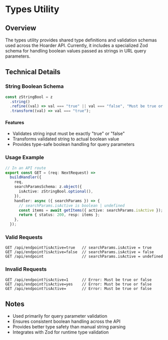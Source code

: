 # Types Utility

## Overview
The types utility provides shared type definitions and validation schemas used across the Hoarder API. Currently, it includes a specialized Zod schema for handling boolean values passed as strings in URL query parameters.

## Technical Details

### String Boolean Schema
```typescript
const zStringBool = z
  .string()
  .refine((val) => val === "true" || val === "false", "Must be true or false")
  .transform((val) => val === "true");
```

#### Features
- Validates string input must be exactly "true" or "false"
- Transforms validated string to actual boolean value
- Provides type-safe boolean handling for query parameters

### Usage Example

```typescript
// In an API route
export const GET = (req: NextRequest) =>
  buildHandler({
    req,
    searchParamsSchema: z.object({
      isActive: zStringBool.optional(),
    }),
    handler: async ({ searchParams }) => {
      // searchParams.isActive is boolean | undefined
      const items = await getItems({ active: searchParams.isActive });
      return { status: 200, resp: items };
    },
  });
```

### Valid Requests
```
GET /api/endpoint?isActive=true   // searchParams.isActive = true
GET /api/endpoint?isActive=false  // searchParams.isActive = false
GET /api/endpoint                 // searchParams.isActive = undefined
```

### Invalid Requests
```
GET /api/endpoint?isActive=1      // Error: Must be true or false
GET /api/endpoint?isActive=yes    // Error: Must be true or false
GET /api/endpoint?isActive=       // Error: Must be true or false
```

## Notes
- Used primarily for query parameter validation
- Ensures consistent boolean handling across the API
- Provides better type safety than manual string parsing
- Integrates with Zod for runtime type validation